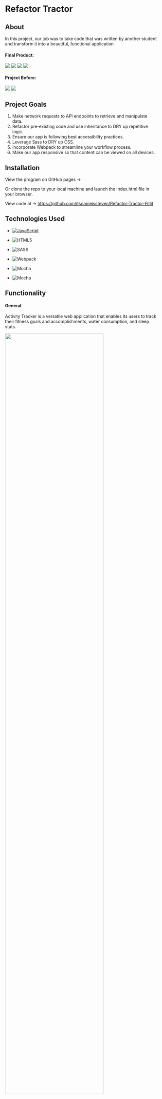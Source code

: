 <h1 align="left">Refactor Tractor</h1>


## About

In this project, our job was to take code that was written by another student and transform it into a beautiful, functional application. 

#### Final Product:
![](src/images/ATSectionA.png)
![](src/images/ATSectionB.png)
![](src/images/ATSectionC.png)
![](src/images/ATSectionD.png)

#### Project Before:
![](src/images/beforeOne.png)
![](src/images/beforeTwo.png)


## Project Goals 
1. Make network requests to API endpoints to retrieve and manipulate data.
2. Refactor pre-existing code and use inheritance to DRY up repetitive logic.
3. Ensure our app is following best accessibility practices.
4. Leverage Sass to DRY up CSS.
5. Incorporate Webpack to streamline your workflow process.
6. Make our app responsive so that content can be viewed on all devices.

## Installation
View the program on GitHub pages -> 


Or clone the repo to your local machine and launch the index.html file in your browser.

View code at -> 
https://github.com/itsnameissteven/Refactor-Tractor-Fitlit 

## Technologies Used

- [![JavaScript](https://img.shields.io/badge/javascript%20-%23323330.svg?&style=for-the-badge&logo=javascript&logoColor=%23F7DF1E)](https://www.javascript.com/)

- ![HTML5](https://img.shields.io/badge/html5%20-%23E34F26.svg?&style=for-the-badge&logo=html5&logoColor=white)

- ![SASS](https://img.shields.io/badge/SASS%20-hotpink.svg?&style=for-the-badge&logo=SASS&logoColor=white)

- ![Webpack](https://img.shields.io/badge/webpack%20-%238DD6F9.svg?&style=for-the-badge&logo=webpack&logoColor=black)

- ![Mocha](https://img.shields.io/badge/-mocha-%238D6748?&style=for-the-badge&logo=mocha&logoColor=white)

- ![Mocha](https://img.shields.io/badge/node.js%20-%2343853D.svg?&style=for-the-badge&logo=node.js&logoColor=white)


## Functionality

#### General
Activity Tracker is a versatile web application that enables its users to track their fitness goals and accomplishments, water consumption, and sleep stats. 

<img src="https://media.giphy.com/media/nYWEEel9zGPcTXuT7E/giphy.gif" width="80%">

Not only can users view their own data, but they can compare their stats with other Activity Tracker users on the national level. This national user data comes from incorporating data from an API. 

Enabling the user to add their data to the API and see the charts and graphs automatically update before their eyes with current information was our top priority. Users can add information by clicking on a log button and entering their stats.

<img src="https://media.giphy.com/media/YznWgI3kMgyDLE1oZz/giphy.gif" width="80%">

#### Error Handling
Error handling was considered when building the forms. The user cannot proceed unless all of the required fields are filled in. Numbers and decimals are only permitted in input fields. Smooth transitions between the form view and the widget view ensure an enjoyable UI. 

<img src="https://media.giphy.com/media/P1DPEkxDZv9qzfydWA/giphy.gif" width="80%">

#### Responsive
##### Mobile View
<img src="https://media.giphy.com/media/qVDAzLDS65NXubUfTS/giphy.gif">

##### Tablet View
<img src="https://media.giphy.com/media/2VeVFbQnYcCVn4smLY/giphy.gif">

#### Accessibility
Activity Tracker scores very highly on Wave and received a 100% from Lighthouse on Accessibility.. Users can tab throughout the full application, making it accessible for those using keyboards to navigate through. 

![](src/images/ATWaveRating.png)
![](src/images/LighthouseScore.png)

## Contributers
* [Alex Thompson](https://github.com/alexthompson207)
* [Anneke Miers](https://github.com/aemiers)
* [Steven Mancine](https://github.com/itsnameissteven)

## Contact

[<img src="https://img.shields.io/badge/LinkedIn-alex--thompson-informational?style=for-the-badge&labelColor=black&logo=linkedin&logoColor=0077b5&&color=0FBBD6"/>][linkedin]
[<img src="https://img.shields.io/badge/Github-AlexThompson207-informational?style=for-the-badge&labelColor=black&logo=github&color=8B0BD5"/>][github]


[<img src="https://img.shields.io/badge/LinkedIn-anneke--miers-informational?style=for-the-badge&labelColor=black&logo=linkedin&logoColor=0077b5&&color=0FBBD6"/>][linkedin2]
[<img src="https://img.shields.io/badge/Github-aemiers-informational?style=for-the-badge&labelColor=black&logo=github&color=8B0BD5"/>][github2]


[<img src="https://img.shields.io/badge/LinkedIn-steven--mancine-informational?style=for-the-badge&labelColor=black&logo=linkedin&logoColor=0077b5&&color=0FBBD6"/>][linkedin3]
[<img src="https://img.shields.io/badge/Github-itsnameissteven-informational?style=for-the-badge&labelColor=black&logo=github&color=8B0BD5"/>][github3]



<!-- Personal Definitions  -->

[linkedin]: https://www.linkedin.com/in/alex-thompson-he-him/
[github]: https://github.com/alexthompson207
[linkedin2]: https://www.linkedin.com/in/anneke-miers/
[github2]: https://github.com/aemiers
[linkedin3]: https://www.linkedin.com/in/steven-mancine-13509521/
[github3]: https://github.com/itsnameissteven
